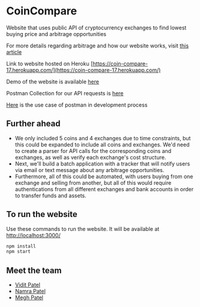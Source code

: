# CoinCompare

Website that uses public API of cryptocurrency exchanges to find lowest buying price and arbitrage opportunities

For more details regarding arbitrage and how our website works, visit [this article](https://medium.com/@namrapatel26/arbitrage-in-cryptocurrency-trading-fe5e177c46d2)

Link to website hosted on Heroku [https://coin-compare-17.herokuapp.com/](https://coin-compare-17.herokuapp.com/)

Demo of the website is available [here](https://youtu.be/Kjy9D0oRiWg)

Postman Collection for our API requests is [here](https://www.postman.com/vmnbits/workspace/team-workspace/request/19265479-1f065160-ba8d-4e0a-be44-f246e0de0711)

[Here](https://drive.google.com/file/d/1BXxaAbc_iogCYM59OSezcBrqz0vbK-12/view) is the use case of postman in development process 

## Further ahead

- We only included 5 coins and 4 exchanges due to time constraints, but this could be expanded to include all coins and exchanges. We'd need to create a parser for API calls for the corresponding coins and exchanges, as well as verify each exchange's cost structure.
- Next, we'll build a batch application with a tracker that will notify users via email or text message about any arbitrage opportunities.
- Furthermore, all of this could be automated, with users buying from one exchange and selling from another, but all of this would require authentications from all different exchanges and bank accounts in order to transfer funds and assets.

## To run the website

Use these commands to run the website. It will be available at [http://localhost:3000/](http://localhost:3000/)

```bash
npm install
npm start
```

## Meet the team

- [Vidit Patel](https://www.linkedin.com/in/vidit-patel-216ba8192/)
- [Namra Patel](https://www.linkedin.com/in/namrapatel26/)
- [Megh Patel](https://www.linkedin.com/in/megh-patel-1504/)

